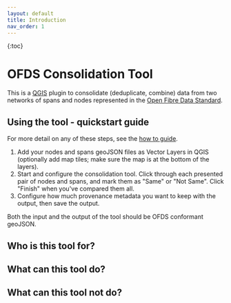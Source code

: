 ```yaml
---
layout: default
title: Introduction
nav_order: 1
---
```


{:toc}

# OFDS Consolidation Tool

This is a [QGIS](https://qgis.org/) plugin to consolidate (deduplicate, combine) data from two networks of spans and nodes represented in the [Open Fibre Data Standard](https://open-fibre-data-standard.readthedocs.io/en/latest/index.html).

## Using the tool - quickstart guide

For more detail on any of these steps, see the [how to guide](howto).

1. Add your nodes and spans geoJSON files as Vector Layers in QGIS (optionally add map tiles; make sure the map is at the bottom of the layers).
2. Start and configure the consolidation tool. Click through each presented pair of nodes and spans, and mark them as "Same" or "Not Same". Click "Finish" when you've compared them all.
3. Configure how much provenance metadata you want to keep with the output, then save the output.

Both the input and the output of the tool should be OFDS conformant geoJSON.

## Who is this tool for?

## What can this tool do?

## What can this tool not do?
